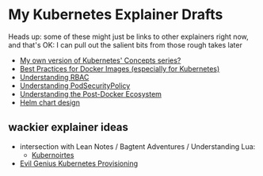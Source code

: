 # My Kubernetes Explainer Drafts

Heads up: some of these might just be links to other explainers right now, and that's OK: I can pull out the salient bits from those rough takes later

- [My own version of Kubernetes' Concepts series?](27312c8e-31c8-4e57-a712-406f7b417625.md)
- [Best Practices for Docker Images (especially for Kubernetes)](0aff2d47-ab18-49a3-ac98-54704b5ce819.md)
- [Understanding RBAC](260c2936-8817-447f-a815-375bd77bad8b.md)
- [Understanding PodSecurityPolicy](a026b4b3-883b-40b4-87c4-857d5ad29f11.md)
- [Understanding the Post-Docker Ecosystem](a986bf91-dba1-4b06-a657-f71dcff745fe.md)
- [Helm chart design](72a55b11-7c3e-4742-9615-8e901e8f9572.md)

## wackier explainer ideas

- intersection with Lean Notes / Bagtent Adventures / Understanding Lua:
  - [Kubernoirtes](b1d70052-5ed4-4e30-901b-a98ffd241794.md)
- [Evil Genius Kubernetes Provisioning](1172aa30-bec4-4adf-bcbe-4a554ead94f0.md)
